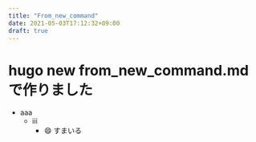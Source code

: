 ```yaml
---
title: "From_new_command"
date: 2021-05-03T17:12:32+09:00
draft: true
---
```


# hugo new from_new_command.md で作りました
- aaa
    - iii
        - :smile: すまいる
